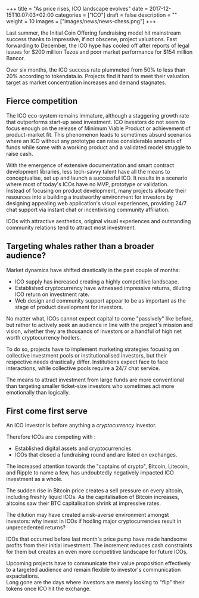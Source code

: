 +++
title = "As price rises, ICO landscape evolves"
date = 2017-12-15T10:07:03+02:00
categories = ["ICO"]
draft = false
description = ""
weight = 10
images = ["images/news/news-chess.png"]
+++

Last summer, the Initial Coin Offering fundraising model hit mainstream success thanks to impressive, if not obscene, project valuations.
Fast forwarding to December, the ICO hype has cooled off after reports of legal issues for $200 million Tezos and poor market performance for $154 million Bancor.

Over six months, the ICO success rate plummeted from 50% to less than 20% according to tokendata.io. Projects find it hard to meet their valuation target as market concentration increases and demand stagnates.

## Fierce competition

The ICO eco-system remains immature, although a staggering growth rate that outperforms start-up seed investment.
ICO investors do not seem to focus enough on the release of Minimum Viable Product or achievement of product-market fit. This phenomenon leads to sometimes absurd scenarios where an ICO without any prototype can raise considerable amounts of funds while some with a working product and a validated model struggle to raise cash.

With the emergence of extensive documentation and smart contract development libraries, less tech-savvy talent have all the means to conceptualise, set up and launch a successful ICO.
It results in a scenario where most of today's ICOs have no MVP, prototype or validation.  
Instead of focusing on product development, many projects allocate their resources into a building a trustworthy environment for investors by designing appealing web application's visual experiences, providing 24/7 chat support via instant chat or incentivising community affiliation.

ICOs with attractive aesthetics, original visual experiences and outstanding community relations tend to attract most investment.

## Targeting whales rather than a broader audience?

Market dynamics have shifted drastically in the past couple of months:

* ICO supply has increased creating a highly competitive landscape.
* Established cryptocurrency have witnessed impressive returns, diluting ICO return on investment rate.
* Web design and community support appear to be as important as the stage of product development for investors.

No matter what, ICOs cannot expect capital to come "passively" like before, but rather to actively seek an audience in line with the project's mission and vision, whether they are thousands of investors or a handful of high net worth cryptocurrency hodlers.

To do so, projects have to implement marketing strategies focusing on collective investment pools or institutionalised investors, but their respective needs drastically differ. Institutions expect face to face interactions, while collective pools require a 24/7 chat service.

The means to attract investment from large funds are more conventional than targeting smaller ticket-size investors who sometimes act more emotionally than logically.

## First come first serve

An ICO investor is before anything a _cryptocurrency_ investor. 

Therefore ICOs are competing with :

* Established digital assets and cryptocurrencies.
* ICOs that closed a fundraising round and are listed on exchanges.

The increased attention towards the "captains of crypto", Bitcoin, Litecoin, and Ripple to name a few, has undoubtedly negatively impacted ICO investment as a whole.

The sudden rise in Bitcoin price creates a sell pressure on every altcoin, including freshly liquid ICOs. As the capitalisation of Bitcoin increases, altcoins saw their BTC capitalisation shrink at impressive rates. 

The dilution may have created a risk-averse environment amongst investors: why invest in ICOs if hodling major cryptocurrencies result in unprecedented returns? 

ICOs that occurred before last month's price pump have made handsome profits from their initial investment. The increment reduces cash constraints for them but creates an even more competitive landscape for future ICOs.

Upcoming projects have to communicate their value proposition effectively to a targeted audience and remain flexible to investor's communication expactations.  
Long gone are the days where investors are merely looking to "flip" their tokens once ICO hit the exchange.


